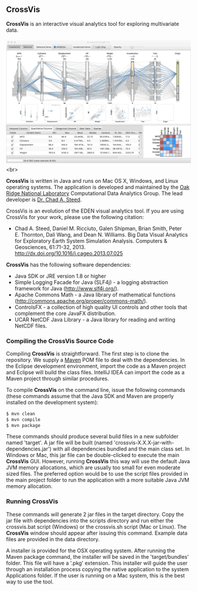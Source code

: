 ## CrossVis

**CrossVis** is an interactive visual analytics tool for exploring multivariate data.

<img src="images/crossvis-screenshot.png" width="600" vspace="6"> <br\>

**CrossVis** is written in Java and runs on Mac OS X, Windows, and Linux operating systems.
 The application is developed and maintained by the [Oak Ridge National Laboratory](http://www.ornl.gov)
 Computational Data Analytics Group.  The lead developer is [Dr. Chad A. Steed](http://csteed.com/).

CrossVis is an evolution of the EDEN visual analytics tool.  If you are using CrossVis for your work, please use the following citation:

 * Chad A.&nbsp;Steed, Daniel M.&nbsp;Ricciuto, Galen Shipman, Brian Smith, Peter E.&nbsp;Thornton, Dali Wang, and Dean N.&nbsp;Williams. Big Data Visual Analytics for Exploratory Earth System Simulation Analysis. Computers & Geosciences, 61:71-32, 2013. http://dx.doi.org/10.1016/j.cageo.2013.07.025

**CrossVis** has the following software dependencies:
* Java SDK or JRE version 1.8 or higher
* Simple Logging Facade for Java (SLF4j) - a logging abstraction framework for Java (http://www.slf4j.org/).
* Apache Commons Math - a Java library of mathematical functions (http://commons.apache.org/proper/commons-math/).
* ControlsFX - a collection of high quality UI controls and other tools that complement the core JavaFX distribution.
* UCAR NetCDF Java Library - a Java library for reading and writing NetCDF files.

### Compiling the CrossVis Source Code

Compiling **CrossVis** is straightforward.  The first step is to clone the repository.  We supply a [Maven](http://maven.apache.org/)
POM file to deal with the dependencies.  In the Eclipse development environment, import the code as a Maven project and
Eclipse will build the class files.  IntelliJ IDEA can import the code as a Maven project through similar procedures.

To compile **CrossVis** on the command line, issue the following commands (these commands assume that the Java SDK and
Maven are properly installed on the development system):

```
$ mvn clean
$ mvn compile
$ mvn package
```

These commands should produce several build files in a new subfolder named 'target'.  A jar file will be built
(named 'crossvis-X.X.X-jar-with-dependencies.jar') with all dependencies bundled and the main class set.  In Windows or
Mac, this jar file can be double-clicked to execute the main **CrossVis** GUI.  However, running **CrossVis** this way will use the
default Java JVM memory allocations, which are usually too small for even moderate sized files.  The preferred option
would be to use the script files provided in the main project folder to run the application with a more suitable Java
JVM memory allocation.

### Running CrossVis

These commands will generate 2 jar files in the target directory.  Copy the jar file with dependencies into the scripts
directory and run either the crossvis.bat script (Windows) or the crossvis.sh script (Mac or Linux).  The **CrossVis** window
should appear after issuing this command.  Example data files are provided in the data directory.

A installer is provided for the OSX operating system.  After running the Maven package command, the installer will be
saved in the 'target/bundles' folder.  This file will have a '.pkg' extension.
This installer will guide the user through an installation
process copying the native application to the system Applications folder.  If the user is running on a Mac system, this
is the best way to use the tool.

